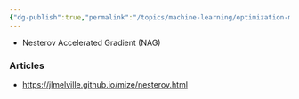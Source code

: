 ```yaml
---
{"dg-publish":true,"permalink":"/topics/machine-learning/optimization-methods/extensions-of-sgd/nesterov-momentum-1983/"}
---
```


- Nesterov Accelerated Gradient (NAG)

### Articles
- https://jlmelville.github.io/mize/nesterov.html